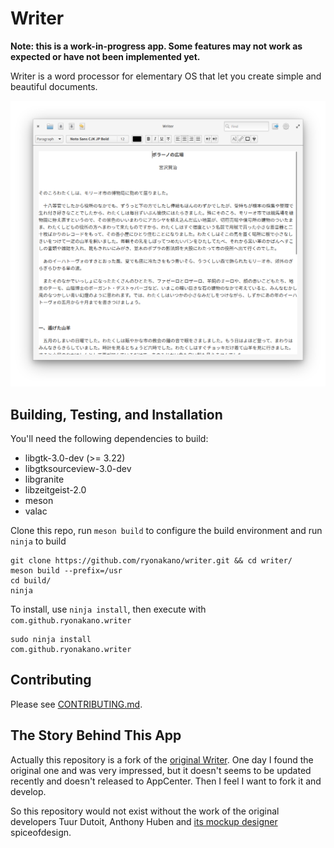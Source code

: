 # Writer

**Note: this is a work-in-progress app. Some features may not work as expected or have not been implemented yet.**

Writer is a word processor for elementary OS that let you create simple and beautiful documents.

![Writter Screenshot](data/Screenshot.png)

## Building, Testing, and Installation

You'll need the following dependencies to build:

* libgtk-3.0-dev (>= 3.22)
* libgtksourceview-3.0-dev
* libgranite
* libzeitgeist-2.0
* meson
* valac

Clone this repo, run `meson build` to configure the build environment and run `ninja` to build

```
git clone https://github.com/ryonakano/writer.git && cd writer/
meson build --prefix=/usr
cd build/
ninja
```

To install, use `ninja install`, then execute with `com.github.ryonakano.writer`

```
sudo ninja install
com.github.ryonakano.writer
```

## Contributing

Please see [CONTRIBUTING.md](CONTRIBUTING.md).

## The Story Behind This App

Actually this repository is a fork of the [original Writer](https://launchpad.net/writer). One day I found the original one and was very impressed, but it doesn't seems to be updated recently and doesn't released to AppCenter. Then I feel I want to fork it and develop.

So this repository would not exist without the work of the original developers Tuur Dutoit, Anthony Huben and [its mockup designer](https://www.deviantart.com/spiceofdesign/art/Writer-Concept-351501580) spiceofdesign.
